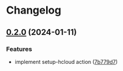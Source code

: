 # Changelog

## [0.2.0](https://github.com/hetznercloud/setup-hcloud/compare/v0.1.0...v0.2.0) (2024-01-11)


### Features

* implement setup-hcloud action ([7b779d7](https://github.com/hetznercloud/setup-hcloud/commit/7b779d7312ffbf5400d9cb9fb9799e94dc415a07))
